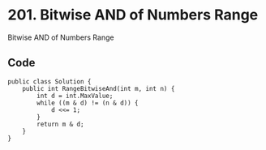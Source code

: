 # 201. Bitwise AND of Numbers Range
Bitwise AND of Numbers Range

## Code
    public class Solution {
        public int RangeBitwiseAnd(int m, int n) {
            int d = int.MaxValue;
            while ((m & d) != (n & d)) {
                d <<= 1;
            }
            return m & d;
        }
    }